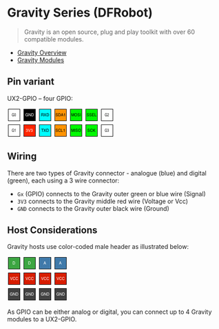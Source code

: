 # Gravity Series (DFRobot)

> Gravity is an open source, plug and play toolkit with over 60 compatible modules.

* [Gravity Overview](https://www.dfrobot.com/gravity)
* [Gravity Modules](https://www.dfrobot.com/category-36.html)

## Pin variant

UX2-GPIO – four GPIO:

![UX2-GPIO](../../img/ux2-gpio.png)

## Wiring

There are two types of Gravity connector - analogue (blue) and digital (green), each using a 3 wire connector:

* `Gx` (GPIO) connects to the Gravity outer green or blue wire (Signal)
* `3V3` connects to the Gravity middle red wire (Voltage or Vcc)
* `GND` connects to the Gravity outer black wire (Ground)

## Host Considerations

Gravity hosts use color-coded male header as illustrated below:

![Gravity](./gravity.png)

As GPIO can be either analog or digital, you can connect up to 4 Gravity modules to a UX2-GPIO.